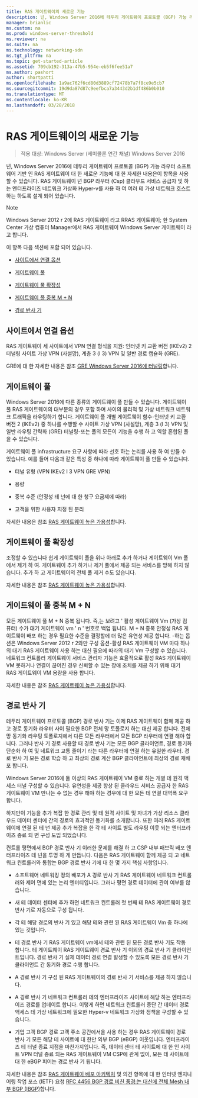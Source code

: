```yaml
---
title: RAS 게이트웨이의 새로운 기능
description: 넌, Windows Server 2016에 테두리 게이트웨이 프로토콜 (BGP) 가능 라우터 소프트웨어 기반 인 RAS 게이트웨이 대 한 새로운 기능에 대 한 자세한 내용은이 항목을 사용할 수 있습니다.
manager: brianlic
ms.custom: na
ms.prod: windows-server-threshold
ms.reviewer: na
ms.suite: na
ms.technology: networking-sdn
ms.tgt_pltfrm: na
ms.topic: get-started-article
ms.assetid: 709cb192-313a-47b5-954e-eb5f6fee51a7
ms.author: pashort
author: shortpatti
ms.openlocfilehash: 1a9ac762f6cd80d3889cf72478b7a7f8ce9e5cb7
ms.sourcegitcommit: 19d9da87d87c9eefbca7a3443d2b1df486b0b010
ms.translationtype: MT
ms.contentlocale: ko-KR
ms.lasthandoff: 03/28/2018
---
```

# <a name="whats-new-in-ras-gateway"></a>RAS 게이트웨이의 새로운 기능

>적용 대상: Windows Server (세미콜론 연간 채널) Windows Server 2016

넌, Windows Server 2016에 테두리 게이트웨이 프로토콜 (BGP) 가능 라우터 소프트웨어 기반 인 RAS 게이트웨이 대 한 새로운 기능에 대 한 자세한 내용은이 항목을 사용할 수 있습니다. RAS 게이트웨이 넌 BGP 라우터 (Csp) 클라우드 서비스 공급자 및 하는 엔터프라이즈 네트워크 가상화 Hyper-v를 사용 하 여 여러 테 가상 네트워크 호스트 하는 하도록 설계 되어 있습니다.  
  
> [!NOTE]  
> Windows Server 2012 r 2에 RAS 게이트웨이 라고 RRAS 게이트웨이; 한 System Center 가상 컴퓨터 Manager에서 RAS 게이트웨이 Windows Server 게이트웨이 라고 합니다.  
  
이 항목 다음 섹션에 포함 되어 있습니다.  
  
-   [사이트에서 연결 옵션](#bkmk_s2s)  
  
-   [게이트웨이 풀](#bkmk_pools)  
  
-   [게이트웨이 풀 확장성](#bkmk_gps)  
  
-   [게이트웨이 풀 중복 M + N](#bkmk_m)  
  
-   [경로 반사 기](#bkmk_rr)  
  
## <a name="bkmk_s2s"></a>사이트에서 연결 옵션  
RAS 게이트웨이 세 사이트에서 VPN 연결 형식을 지원: 인터넷 키 교환 버전 (IKEv2) 2 터널링 사이트 가상 VPN (사설망), 계층 3 (l 3) VPN 및 일반 경로 캡슐화 (GRE).  
  
GRE에 대 한 자세한 내용은 참조 [GRE Windows Server 2016에 터널링](../../../../remote/remote-access/ras-gateway/gre-tunneling-windows-server.md)합니다.  
  
## <a name="bkmk_pools"></a>게이트웨이 풀  
Windows Server 2016에 다른 종류의 게이트웨이 풀 만들 수 있습니다. 게이트웨이 풀 RAS 게이트웨이의 대부분의 경우 포함 하며 사이의 물리적 및 가상 네트워크 네트워크 트래픽을 라우팅하기 합니다. 게이트웨이 풀 개별 게이트웨이 함수-인터넷 키 교환 버전 2 (IKEv2) 중 하나를 수행할 수 사이트 가상 VPN (사설망), 계층 3 (l 3) VPN 및 일반 라우팅 간략화 (GRE) 터널링-또는 풀의 모든이 기능을 수행 하 고 역할 혼합된 풀을 수 있습니다.  
  
게이트웨이 풀 infrastructure 요구 사항에 따라 선호 하는 논리를 사용 하 여 만들 수 있습니다. 예를 들어 다음과 같은 특성 중 하나에 따라 게이트웨이 풀 만들 수 있습니다.  
  
-   터널 유형 (VPN IKEv2 l 3 VPN GRE VPN)  
  
-   용량  
  
-   중복 수준 (안정성 테 넌에 대 한 청구 요금제에 따라)  
  
-   고객을 위한 사용자 지정 된 분리  
  
자세한 내용은 참조 [RAS 게이트웨이 높은 가용성](RAS-Gateway-High-Availability.md)합니다.  
  
## <a name="bkmk_gps"></a>게이트웨이 풀 확장성  
조정할 수 있습니다 쉽게 게이트웨이 풀을 위나 아래로 추가 하거나 게이트웨이 Vm 풀에서 제거 하 여. 게이트웨이 추가 하거나 제거 풀에서 제공 되는 서비스를 방해 하지 않습니다. 추가 하 고 게이트웨이의 전체 풀 제거 수도 있습니다.  
  
자세한 내용은 참조 [RAS 게이트웨이 높은 가용성](RAS-Gateway-High-Availability.md)합니다.  
  
## <a name="bkmk_m"></a>게이트웨이 풀 중복 M + N  
모든 게이트웨이 풀 M + N 중복 됩니다. 즉,는 보려고 ' 활성 게이트웨이 Vm (가상 컴퓨터) 수가 대기 게이트웨이 vm ' n ' 번호로 백업 됩니다. M + N 중복 안정성 RAS 게이트웨이 배포 하는 경우 필요한 수준을 결정할에 더 많은 유연성 제공 합니다. -하는 옵션은 Windows Server 2012 r 2와만 구성 옵션-활성 RAS 게이트웨이 VM 마다 하나의 대기 RAS 게이트웨이 사용 하는 대신 필요에 따라의 대기 Vm 구성할 수 있습니다. 네트워크 컨트롤러 게이트웨이 서비스 관리자 기능은 효율적으로 활성 RAS 게이트웨이 VM 못하거나 연결이 끊어진 경우 신뢰할 수 있는 장애 조치를 제공 하기 위해 대기 RAS 게이트웨이 VM 용량을 사용 합니다.  
  
자세한 내용은 참조 [RAS 게이트웨이 높은 가용성](RAS-Gateway-High-Availability.md)합니다.  
  
## <a name="bkmk_rr"></a>경로 반사 기  
테두리 게이트웨이 프로토콜 (BGP) 경로 반사 기는 이제 RAS 게이트웨이 함께 제공 하 고 경로 동기화 라우터 사이 필요한 BGP 전체 망 토폴로지 하는 대신 제공 합니다. 전체 망 동기화 라우팅 토폴로지에서 다른 모든 라우터에서 모든 BGP 라우터에 연결 해야 합니다. 그러나 반사 기 경로 사용할 때 경로 반사 기는 모든 BGP 클라이언트, 경로 동기화 단순화 하 여 및 네트워크 교통 줄이기 라는 다른 라우터에 연결 하는 유일한 라우터. 경로 반사 기 모든 경로 학습 하 고 최상의 경로 계산 BGP 클라이언트에 최상의 경로 재배포 합니다.  
  
Windows Server 2016에 둘 이상의 RAS 게이트웨이 VM 종료 하는 개별 테 원격 액세스 터널 구성할 수 있습니다. 유연성을 제공 향상 된 클라우드 서비스 공급자 한 RAS 게이트웨이 VM 만나는 수 없는 경우 해야 하는 경우에 대 한 모든 테 연결 대역폭 요구 합니다.  
  
하지만이 기능을 추가 복잡 한 경로 관리 및 테 원격 사이트 및 자녀가 가상 리소스 클라우드 데이터 센터에 간의 경로의 효과적인 동기화를 소개합니다. 또한 여러 RAS 게이트웨이에 연결 된 테 넌 제공 추가 복잡을 한 각 테 사이트 별도 라우팅 이웃 되는 엔터프라이즈 종료 되 면 구성 도입 되었습니다.  
  
컨트롤 평면에서 BGP 경로 반사 기 이러한 문제를 해결 하 고 CSP 내부 패브릭 배포 엔터프라이즈 테 넌을 투명 하 게 만듭니다. 다음은 RAS 게이트웨이 함께 제공 되 고 네트워크 컨트롤러와 통합는 BGP 경로 반사 기에 대 한 몇 가지 핵심 사항입니다.  
  
-   소프트웨어 네트워킹 정의 배포가 A 경로 반사 기 RAS 게이트웨이 네트워크 컨트롤러와 제어 면에 있는 논리 엔터티입니다. 그러나 평면 경로 데이터에 관여 여부를 않습니다.  
  
-   새 테 데이터 센터에 추가 하면 네트워크 컨트롤러 첫 번째 테 RAS 게이트웨이 경로 반사 기로 자동으로 구성 됩니다.  
  
-   각 테 해당 경로의 반사 기 있고 해당 테와 관련 된 RAS 게이트웨이 Vm 중 하나에 있는 것입니다.  
  
-   테 경로 반사 기 RAS 게이트웨이 vm에서 테와 관련 된 모든 경로 반사 기도 작동 합니다. 테 게이트웨이 RAS 게이트웨이 경로 반사 기 이외의 경로 반사 기 클라이언트입니다. 경로 반사 기 실제 데이터 경로 연결 발생할 수 있도록 모든 경로 반사 기 클라이언트 간 동기화 경로 수행 합니다.  
  
-   A 경로 반사 기 구성 된 RAS 게이트웨이의 경로 반사 기 서비스를 제공 하지 않습니다.  
  
-   A 경로 반사 기 네트워크 컨트롤러 테의 엔터프라이즈 사이트에 해당 하는 엔터프라이즈 경로를 업데이트 합니다. 이렇게 하면 네트워크 컨트롤러 종단 간 데이터 경로 액세스 테 가상 네트워크에 필요한 Hyper-v 네트워크 가상화 정책을 구성할 수 있습니다.  
  
-   기업 고객 BGP 경로 고객 주소 공간에서을 사용 하는 경우 RAS 게이트웨이 경로 반사 기 모든 해당 테 사이트에 대 한만 외부 BGP (eBGP) 이웃입니다. 엔터프라이즈 테 터널 종료 지점을 마찬가지입니다. 즉, 데이터 센터 테 사이트에 대 한 인 사이트 VPN 터널 종료 되는 RAS 게이트웨이 VM CSP에 관계 없이, 모든 테 사이트에 대 한 eBGP 피어는 경로 반사 기 됩니다.  
  
자세한 내용은 참조 [RAS 게이트웨이 배포 아키텍처](RAS-Gateway-Deployment-Architecture.md) 및 의견 항목에 대 한 인터넷 엔지니어링 작업 포스 (IETF) 요청 [RFC 4456 BGP 경로 비친 풍경:는 대신에 전체 Mesh 내부 BGP (IBGP)](https://tools.ietf.org/html/rfc4456)합니다.  
  

